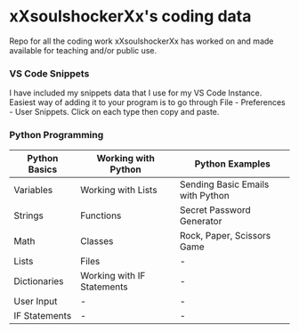 # xXsoulshockerXx's coding data

Repo for all the coding work xXsoulshockerXx has worked on and made available for teaching and/or public use.

### VS Code Snippets

I have included my snippets data that I use for my VS Code Instance. Easiest way of adding it to your program is to go through File - Preferences - User Snippets. Click on each type then copy and paste.

### Python Programming

| Python Basics | Working with Python | Python Examples |
| - | - | - |
| Variables | Working with Lists | Sending Basic Emails with Python |
| Strings | Functions | Secret Password Generator |
| Math | Classes | Rock, Paper, Scissors Game |
| Lists | Files | - |
| Dictionaries | Working with IF Statements | - |
| User Input | - | - |
| IF Statements | - | - |
